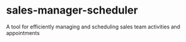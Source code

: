 # sales-manager-scheduler
A tool for efficiently managing and scheduling sales team activities and appointments
